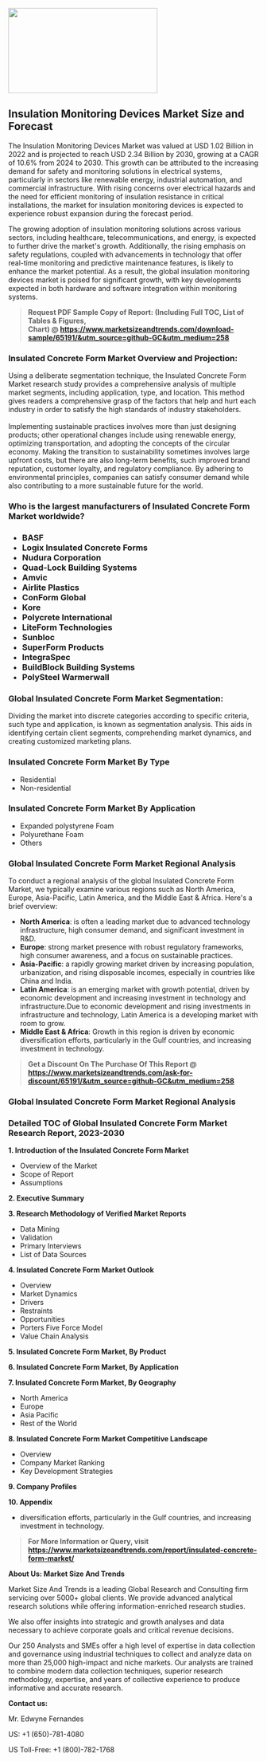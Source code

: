 <p><img class="alignnone size-medium wp-image-20088" src="https://ffe5etoiles.com/wp-content/uploads/2024/12/MST1-300x171.png" alt="" width="300" height="171" /></p><h2>Insulation Monitoring Devices Market Size and Forecast</h2><p>The Insulation Monitoring Devices Market was valued at USD 1.02 Billion in 2022 and is projected to reach USD 2.34 Billion by 2030, growing at a CAGR of 10.6% from 2024 to 2030. This growth can be attributed to the increasing demand for safety and monitoring solutions in electrical systems, particularly in sectors like renewable energy, industrial automation, and commercial infrastructure. With rising concerns over electrical hazards and the need for efficient monitoring of insulation resistance in critical installations, the market for insulation monitoring devices is expected to experience robust expansion during the forecast period. </p><p>The growing adoption of insulation monitoring solutions across various sectors, including healthcare, telecommunications, and energy, is expected to further drive the market's growth. Additionally, the rising emphasis on safety regulations, coupled with advancements in technology that offer real-time monitoring and predictive maintenance features, is likely to enhance the market potential. As a result, the global insulation monitoring devices market is poised for significant growth, with key developments expected in both hardware and software integration within monitoring systems. </p></p><blockquote id="" class=""><strong>Request PDF Sample Copy of Report: (Including Full TOC, List of Tables &amp; Figures, Chart)&nbsp;@&nbsp;<strong><a href="https://www.marketsizeandtrends.com/download-sample/65191/&utm_source=github-GC&utm_medium=258" target="_blank">https://www.marketsizeandtrends.com/download-sample/65191/&utm_source=github-GC&utm_medium=258</a></strong></strong></blockquote><h3 id="" class="">Insulated Concrete Form Market&nbsp;Overview and Projection:</h3><p id="" class="">Using a deliberate segmentation technique, the Insulated Concrete Form Market research study provides a comprehensive analysis of multiple market segments, including application, type, and location. This method gives readers a comprehensive grasp of the factors that help and hurt each industry in order to satisfy the high standards of industry stakeholders. <br /> <br />Implementing sustainable practices involves more than just designing products; other operational changes include using renewable energy, optimizing transportation, and adopting the concepts of the circular economy. Making the transition to sustainability sometimes involves large upfront costs, but there are also long-term benefits, such improved brand reputation, customer loyalty, and regulatory compliance. By adhering to environmental principles, companies can satisfy consumer demand while also contributing to a more sustainable future for the world.</p><h3 id="" class="">Who is the largest manufacturers of&nbsp;Insulated Concrete Form Market worldwide?</h3><h3 class=""><p><ul><li>BASF </li><li> Logix Insulated Concrete Forms </li><li> Nudura Corporation </li><li> Quad-Lock Building Systems </li><li> Amvic </li><li> Airlite Plastics </li><li> ConForm Global </li><li> Kore </li><li> Polycrete International </li><li> LiteForm Technologies </li><li> Sunbloc </li><li> SuperForm Products </li><li> IntegraSpec </li><li> BuildBlock Building Systems </li><li> PolySteel Warmerwall</li></ul></p></h3><h3 id="" class="">Global&nbsp;Insulated Concrete Form Market Segmentation:</h3><p id="" class="">Dividing the market into discrete categories according to specific criteria, such type and application, is known as segmentation analysis. This aids in identifying certain client segments, comprehending market dynamics, and creating customized marketing plans.</p><h3 id="" class="">Insulated Concrete Form Market&nbsp;By Type</h3><p><p><ul><li>Residential </li><li> Non-residential</p></li></ul></p></p><h3 id="" class="">Insulated Concrete Form Market&nbsp;By Application</h3><p class=""><p><ul><li>Expanded polystyrene Foam </li><li> Polyurethane Foam </li><li> Others</li></ul></p></p><h3 id="" class="">Global Insulated Concrete Form Market Regional Analysis</h3><p id="" class="">To conduct a regional analysis of the global Insulated Concrete Form Market, we typically examine various regions such as North America, Europe, Asia-Pacific, Latin America, and the Middle East &amp; Africa. Here's a brief overview:</p><ul><li><strong>North America</strong>: is often a leading market due to advanced technology infrastructure, high consumer demand, and significant investment in R&amp;D.</li><li><strong>Europe</strong>: strong market presence with robust regulatory frameworks, high consumer awareness, and a focus on sustainable practices.</li><li><strong>Asia-Pacific</strong>: a rapidly growing market driven by increasing population, urbanization, and rising disposable incomes, especially in countries like China and India.</li><li><strong>Latin America</strong>: is an emerging market with growth potential, driven by economic development and increasing investment in technology and infrastructure.Due to economic development and rising investments in infrastructure and technology, Latin America is a developing market with room to grow.</li><li><strong>Middle East &amp; Africa</strong>: Growth in this region is driven by economic diversification efforts, particularly in the Gulf countries, and increasing investment in technology.</li></ul><blockquote id="" class=""><strong>Get a Discount On The Purchase Of This Report @ <strong><a href="https://www.marketsizeandtrends.com/ask-for-discount/65191/&utm_source=github-GC&utm_medium=258" target="_blank">https://www.marketsizeandtrends.com/ask-for-discount/65191/&utm_source=github-GC&utm_medium=258</a></strong></strong></blockquote><h3 id="" class="">Global Insulated Concrete Form Market Regional Analysis</h3><h3 id="" class="">Detailed TOC of Global Insulated Concrete Form Market Research Report, 2023-2030</h3><p id="" class=""><strong>1. Introduction of the Insulated Concrete Form Market</strong></p><ul><li>Overview of the Market</li><li>Scope of Report</li><li>Assumptions</li></ul><p id="" class=""><strong>2. Executive Summary</strong></p><p id="" class=""><strong>3. Research Methodology of Verified Market Reports</strong></p><ul><li>Data Mining</li><li>Validation</li><li>Primary Interviews</li><li>List of Data Sources</li></ul><p id="" class=""><strong>4. Insulated Concrete Form Market Outlook</strong></p><ul><li>Overview</li><li>Market Dynamics</li><li>Drivers</li><li>Restraints</li><li>Opportunities</li><li>Porters Five Force Model</li><li>Value Chain Analysis</li></ul><p id="" class=""><strong>5. Insulated Concrete Form Market, By Product</strong></p><p id="" class=""><strong>6. Insulated Concrete Form Market, By Application</strong></p><p id="" class=""><strong>7. Insulated Concrete Form Market, By Geography</strong></p><ul><li>North America</li><li>Europe</li><li>Asia Pacific</li><li>Rest of the World</li></ul><p id="" class=""><strong>8. Insulated Concrete Form Market Competitive Landscape</strong></p><ul><li>Overview</li><li>Company Market Ranking</li><li>Key Development Strategies</li></ul><p id="" class=""><strong>9. Company Profiles</strong></p><p id="" class=""><strong>10. Appendix</strong></p><ul><li>diversification efforts, particularly in the Gulf countries, and increasing investment in technology.</li></ul><blockquote id="" class=""><strong>For More Information or Query, visit <strong><strong><a href="https://www.marketsizeandtrends.com/report/insulated-concrete-form-market/" target="_blank">https://www.marketsizeandtrends.com/report/insulated-concrete-form-market/</a></strong></strong></strong></blockquote><p id="" class=""><strong>About Us: Market Size And Trends</strong></p><p id="" class="">Market Size And Trends is a leading Global Research and Consulting firm servicing over 5000+ global clients. We provide advanced analytical research solutions while offering information-enriched research studies.</p><p id="" class="">We also offer insights into strategic and growth analyses and data necessary to achieve corporate goals and critical revenue decisions.</p><p id="" class="">Our 250 Analysts and SMEs offer a high level of expertise in data collection and governance using industrial techniques to collect and analyze data on more than 25,000 high-impact and niche markets. Our analysts are trained to combine modern data collection techniques, superior research methodology, expertise, and years of collective experience to produce informative and accurate research.</p><p id="" class=""><strong>Contact us:</strong></p><p id="" class="">Mr. Edwyne Fernandes</p><p id="" class="">US: +1 (650)-781-4080</p><p id="" class="">US Toll-Free: +1 (800)-782-1768</p>
